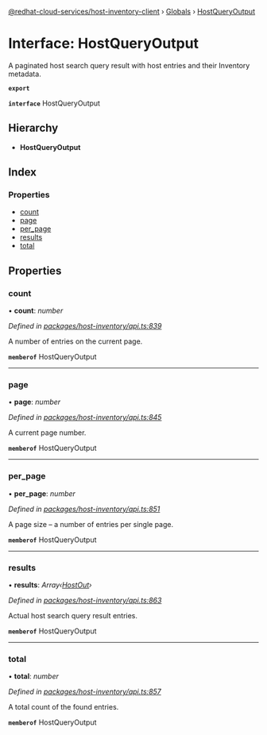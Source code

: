 [@redhat-cloud-services/host-inventory-client](../README.md) › [Globals](../globals.md) › [HostQueryOutput](hostqueryoutput.md)

# Interface: HostQueryOutput

A paginated host search query result with host entries and their Inventory metadata.

**`export`** 

**`interface`** HostQueryOutput

## Hierarchy

* **HostQueryOutput**

## Index

### Properties

* [count](hostqueryoutput.md#count)
* [page](hostqueryoutput.md#page)
* [per_page](hostqueryoutput.md#per_page)
* [results](hostqueryoutput.md#results)
* [total](hostqueryoutput.md#total)

## Properties

###  count

• **count**: *number*

*Defined in [packages/host-inventory/api.ts:839](https://github.com/RedHatInsights/javascript-clients/blob/master/packages/host-inventory/api.ts#L839)*

A number of entries on the current page.

**`memberof`** HostQueryOutput

___

###  page

• **page**: *number*

*Defined in [packages/host-inventory/api.ts:845](https://github.com/RedHatInsights/javascript-clients/blob/master/packages/host-inventory/api.ts#L845)*

A current page number.

**`memberof`** HostQueryOutput

___

###  per_page

• **per_page**: *number*

*Defined in [packages/host-inventory/api.ts:851](https://github.com/RedHatInsights/javascript-clients/blob/master/packages/host-inventory/api.ts#L851)*

A page size – a number of entries per single page.

**`memberof`** HostQueryOutput

___

###  results

• **results**: *Array‹[HostOut](hostout.md)›*

*Defined in [packages/host-inventory/api.ts:863](https://github.com/RedHatInsights/javascript-clients/blob/master/packages/host-inventory/api.ts#L863)*

Actual host search query result entries.

**`memberof`** HostQueryOutput

___

###  total

• **total**: *number*

*Defined in [packages/host-inventory/api.ts:857](https://github.com/RedHatInsights/javascript-clients/blob/master/packages/host-inventory/api.ts#L857)*

A total count of the found entries.

**`memberof`** HostQueryOutput
